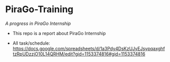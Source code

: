 # PiraGo-Training

*A progress in PiraGo Internship*

- This repo is a report about PiraGo Internship

- All task/schedule: https://docs.google.com/spreadsheets/d/1a3Pdy4DsKzUJyEJsypqaxghftzRpUDzzjO10L14QRHM/edit?gid=1153374816#gid=1153374816